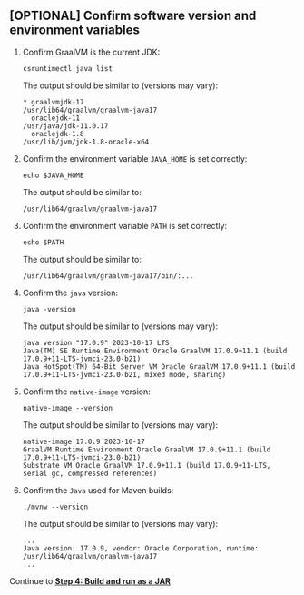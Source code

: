 ## [OPTIONAL] Confirm software version and environment variables

1. Confirm GraalVM is the current JDK:

    ```shell
    csruntimectl java list
    ```

    The output should be similar to (versions may vary):

    ```shell
    * graalvmjdk-17                                                      /usr/lib64/graalvm/graalvm-java17
      oraclejdk-11                                                                   /usr/java/jdk-11.0.17
      oraclejdk-1.8                                                        /usr/lib/jvm/jdk-1.8-oracle-x64
    ```

2. Confirm the environment variable `JAVA_HOME` is set correctly:

    ```shell
    echo $JAVA_HOME
    ```

    The output should be similar to:

    ```shell
    /usr/lib64/graalvm/graalvm-java17
    ```

3. Confirm the environment variable `PATH` is set correctly:

    ```shell
    echo $PATH
    ```

    The output should be similar to:

    ```shell
    /usr/lib64/graalvm/graalvm-java17/bin/:...
    ```

4. Confirm the `java` version:

    ```shell
    java -version
    ```

    The output should be similar to (versions may vary):

    ```shell
    java version "17.0.9" 2023-10-17 LTS
    Java(TM) SE Runtime Environment Oracle GraalVM 17.0.9+11.1 (build 17.0.9+11-LTS-jvmci-23.0-b21)
    Java HotSpot(TM) 64-Bit Server VM Oracle GraalVM 17.0.9+11.1 (build 17.0.9+11-LTS-jvmci-23.0-b21, mixed mode, sharing)
    ```

5. Confirm the `native-image` version:

    ```shell
    native-image --version
    ```

    The output should be similar to (versions may vary):

    ```shell
    native-image 17.0.9 2023-10-17
    GraalVM Runtime Environment Oracle GraalVM 17.0.9+11.1 (build 17.0.9+11-LTS-jvmci-23.0-b21)
    Substrate VM Oracle GraalVM 17.0.9+11.1 (build 17.0.9+11-LTS, serial gc, compressed references)
    ```

6. Confirm the `Java` used for Maven builds:

    ```shell
    ./mvnw --version
    ```

    The output should be similar to (versions may vary):

    ```shell
    ...
    Java version: 17.0.9, vendor: Oracle Corporation, runtime: /usr/lib64/graalvm/graalvm-java17
    ...
    ```

Continue to **[Step 4: Build and run as a JAR](./README.md#step-4-build-and-run-as-a-jar)**
